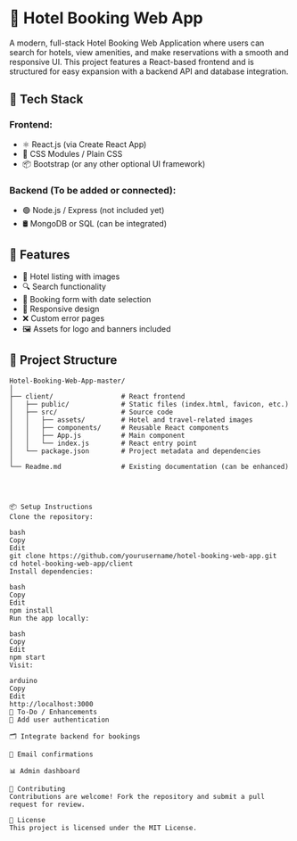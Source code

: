 # 🏨 Hotel Booking Web App

A modern, full-stack Hotel Booking Web Application where users can search for hotels, view amenities, and make reservations with a smooth and responsive UI. This project features a React-based frontend and is structured for easy expansion with a backend API and database integration.

## 🔧 Tech Stack

### Frontend:
- ⚛️ React.js (via Create React App)
- 🎨 CSS Modules / Plain CSS
- 📦 Bootstrap (or any other optional UI framework)

### Backend (To be added or connected):
- 🟢 Node.js / Express (not included yet)
- 🛢️ MongoDB or SQL (can be integrated)

## 🚀 Features

- 🏨 Hotel listing with images
- 🔍 Search functionality
- 📅 Booking form with date selection
- 📱 Responsive design
- ❌ Custom error pages
- 🖼️ Assets for logo and banners included

## 📂 Project Structure

```plaintext
Hotel-Booking-Web-App-master/
│
├── client/                 # React frontend
│   ├── public/             # Static files (index.html, favicon, etc.)
│   ├── src/                # Source code
│   │   ├── assets/         # Hotel and travel-related images
│   │   ├── components/     # Reusable React components
│   │   ├── App.js          # Main component
│   │   └── index.js        # React entry point
│   └── package.json        # Project metadata and dependencies
│
└── Readme.md               # Existing documentation (can be enhanced)




📦 Setup Instructions
Clone the repository:

bash
Copy
Edit
git clone https://github.com/yourusername/hotel-booking-web-app.git
cd hotel-booking-web-app/client
Install dependencies:

bash
Copy
Edit
npm install
Run the app locally:

bash
Copy
Edit
npm start
Visit:

arduino
Copy
Edit
http://localhost:3000
🧱 To-Do / Enhancements
🔐 Add user authentication

🗂️ Integrate backend for bookings

📧 Email confirmations

📊 Admin dashboard

🤝 Contributing
Contributions are welcome! Fork the repository and submit a pull request for review.

📄 License
This project is licensed under the MIT License.


